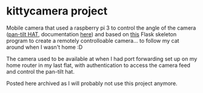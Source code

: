 # kittycamera project

Mobile camera that used a raspberry pi 3 to control the angle of the camera ([pan-tilt HAT](https://shop.pimoroni.com/products/pan-tilt-hat?variant=22408353287), documentation [here](https://github.com/pimoroni/pantilt-hat)) and based on [this](https://github.com/Mjrovai/Video-Streaming-with-Flask) Flask skeleton program to create a remotely controlloable camera... to follow my cat around when I wasn't home :D

The camera used to be available at [](www.kittycamera.live) when I had port forwarding set up on my home router in my last flat, with authentication to access the camera feed and control the pan-tilt hat.

Posted here archived as I will probably not use this project anymore.

